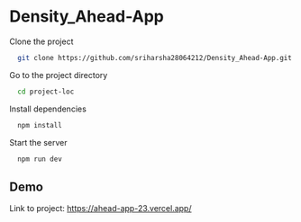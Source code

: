 # Density_Ahead-App
Clone the project

```bash
  git clone https://github.com/sriharsha28064212/Density_Ahead-App.git
```

Go to the project directory

```bash
  cd project-loc
```

Install dependencies

```bash
  npm install
```

Start the server

```bash
  npm run dev
```


## Demo

Link to project: https://ahead-app-23.vercel.app/
